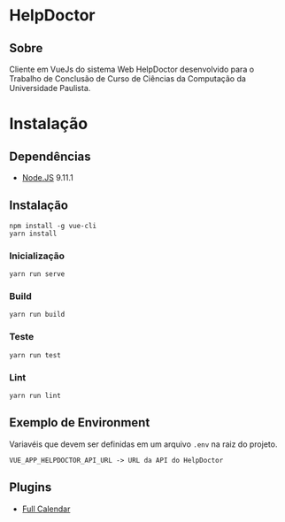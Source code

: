 # HelpDoctor

## Sobre

Cliente em VueJs do sistema Web HelpDoctor desenvolvido para o Trabalho de Conclusão de Curso de Ciências da Computação da Universidade Paulista.

# Instalação

## Dependências

- [Node.JS](http://nodejs.org) 9.11.1

## Instalação
```
npm install -g vue-cli
yarn install
```

### Inicialização
```
yarn run serve
```

### Build
```
yarn run build
```

### Teste
```
yarn run test
```

### Lint
```
yarn run lint
```

## Exemplo de Environment

Variavéis que devem ser definidas em um arquivo `.env` na raiz do projeto.

```
VUE_APP_HELPDOCTOR_API_URL -> URL da API do HelpDoctor
```

## Plugins

- [Full Calendar](https://www.npmjs.com/package/vue-full-calendar)